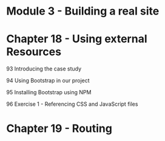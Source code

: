 # Module 3 - Building a real site

# Chapter 18 - Using external Resources

93 Introducing the case study

94 Using Bootstrap in our project

95 Installing Bootstrap using NPM

96 Exercise 1 - Referencing CSS and JavaScript files

# Chapter 19 - Routing